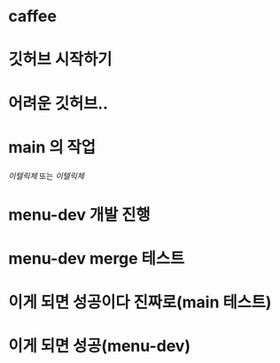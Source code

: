 # caffee

# 깃허브 시작하기
# 어려운 깃허브..

# main 의 작업
###
*이텔릭체* 또는 _이텔릭체_

# menu-dev 개발 진행
# menu-dev merge 테스트


# 이게 되면 성공이다 진짜로(main 테스트)
# 이게 되면 성공(menu-dev)
